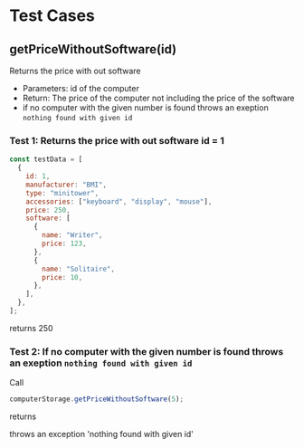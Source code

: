 # Test Cases

## **getPriceWithoutSoftware(id)**

Returns the price with out software

- Parameters: id of the computer
- Return: The price of the computer not including the price of the software
- if no computer with the given number is found throws an exeption `nothing found with given id`

### Test 1: Returns the price with out software id = 1

```js
const testData = [
  {
    id: 1,
    manufacturer: "BMI",
    type: "minitower",
    accessories: ["keyboard", "display", "mouse"],
    price: 250,
    software: [
      {
        name: "Writer",
        price: 123,
      },
      {
        name: "Solitaire",
        price: 10,
      },
    ],
  },
];
```

returns 250

### Test 2: If no computer with the given number is found throws an exeption `nothing found with given id`

Call

```js
computerStorage.getPriceWithoutSoftware(5);
```

returns

throws an exception 'nothing found with given id'
